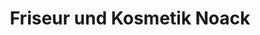 ---
title: "Friseur und Kosmetik Noack"
url: /brand-erbisdorf/friseur-und-kosmetik-noack/
shop: Friseur
---